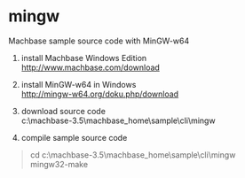 # mingw
Machbase sample source code with MinGW-w64

1. install Machbase Windows Edition<br/>
   http://www.machbase.com/download

2. install MinGW-w64 in Windows<br/>
   http://mingw-w64.org/doku.php/download
  
3. download source code<br/>
   c:\machbase-3.5\machbase_home\sample\cli\mingw
   
4. compile sample source code<br/>
  > cd c:\machbase-3.5\machbase_home\sample\cli\mingw<br/>
  > mingw32-make<br/>

